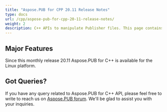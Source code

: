 ```yaml
---
title: "Aspose.PUB for CPP 20.11 Release Notes"
type: docs
url: /cpp/aspose-pub-for-cpp-20-11-release-notes/
weight: 2
description: C++ APIs to manipulate Publisher files. This page contains new features Aspose.PUB for C++, enhancement, and bug fixes in 2020, version 20.11.
---
```


## Major Features

Since this monthly release 20.11 Aspose.PUB for  C++ is available for the Linux platform.

## Got Queries?
If you have any query related to Aspose.PUB for C++ API, please feel free to write to reach us on [Aspose.PUB forum](https://forum.aspose.com/c/pub/). We'll be glad to assist you with your inquiries.
